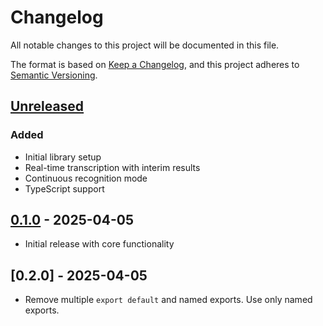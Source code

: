 # Changelog

All notable changes to this project will be documented in this file.

The format is based on [Keep a Changelog](https://keepachangelog.com/en/1.0.0/),
and this project adheres to [Semantic Versioning](https://semver.org/spec/v2.0.0.html).

## [Unreleased]

### Added

- Initial library setup
- Real-time transcription with interim results
- Continuous recognition mode
- TypeScript support

## [0.1.0] - 2025-04-05

- Initial release with core functionality

## [0.2.0] - 2025-04-05

- Remove multiple `export default` and named exports. Use only named exports.

[Unreleased]: https://github.com/dibasdauliya/better-speech-recognition/compare/v0.1.0...HEAD
[0.1.0]: https://github.com/dibasdauliya/better-speech-recognition/releases/tag/v0.1.0
